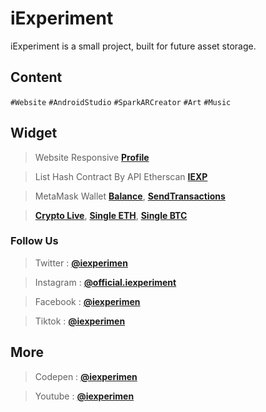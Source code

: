 # iExperiment
iExperiment is a small project, built for future asset storage.

## Content
`#Website`
`#AndroidStudio`
`#SparkARCreator`
`#Art`
`#Music`

## Widget
>Website Responsive **[Profile](https://iexperimen.github.io/profile)**

>List Hash Contract By API Etherscan **[IEXP](https://iexperimen.github.io/listhashcontract/)**

>MetaMask Wallet **[Balance](https://iexperimen.github.io/balance)**, **[SendTransactions](https://iexperimen.github.io/metamask/send)**

>**[Crypto Live](https://iexperimen.github.io/cryptolive)**, **[Single ETH](https://iexperimen.github.io/cryptolive/eth)**, **[Single BTC](https://iexperimen.github.io/cryptolive/btc)**


### Follow Us
>Twitter : **[@iexperimen](https://twitter.com/iexperimen)**

>Instagram : **[@official.iexperiment](https://instagram.com/official.iexperiment)**

>Facebook : **[@iexperimen](https://facebook.com/iexperimen)**

>Tiktok : **[@iexperimen](https://tiktok.com/@iexperimen)**

## More
>Codepen : **[@iexperimen](https://codepen.io/iexperimen)**

>Youtube : **[@iexperimen](https://www.youtube.com/channel/UCpgQmwf24f73ij_G1LfqCiA)**
